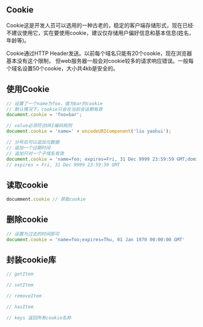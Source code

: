 ## Cookie
Cookie这是开发人员可以选用的一种古老的，稳定的客户端存储形式，现在已经·不建议使用它，实在要使用cookie，建议仅存储用户偏好信息和基本信息(姓名，年龄等)。

Cookie通过HTTP Header发送。以前每个域名只能有20个cookie，现在浏览器基本没有这个限制， 但web服务器一般会对cookie较多的请求响应错误。一般每个域名设置50个cookie，大小共4kb是安全的。

## 使用Cookie
```js
// 设置了一个name为foo，值为bar的cookie
// 默认情况下，cookie只会在当前会话期有效
document.cookie = 'foo=bar';

// value必须符合URI编码规则
document.cookie = 'name=' + encodeURIComponent('liu yaohui');

// 分号后可以追加元数据
// 追加一个过期时间
// 追加只对一个子域名有效
document.cookie = 'name=foo; expires=Fri, 31 Dec 9999 23:59:59 GMT;domian=app.foo.com'
// expires = Fri, 31 Dec 9999 23:59:59 GMT
```

## 读取cookie
```js
documment.cookie // 获取cookie
```

## 删除cookie
```js
// 设置为过去的时间即可
document.cookie = 'name=foo;expires=Thu, 01 Jan 1970 00:00:00 GMT'
```

## 封装cookie库
```js
// getItem

// setItem

// removeItem

// hasItem

// keys 返回所有cookie名称

```